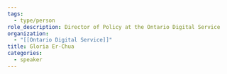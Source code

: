 ```yaml
---
tags:
  - type/person
role_description: Director of Policy at the Ontario Digital Service
organization:
  - "[[Ontario Digital Service]]"
title: Gloria Er-Chua
categories:
  - speaker
---
```


